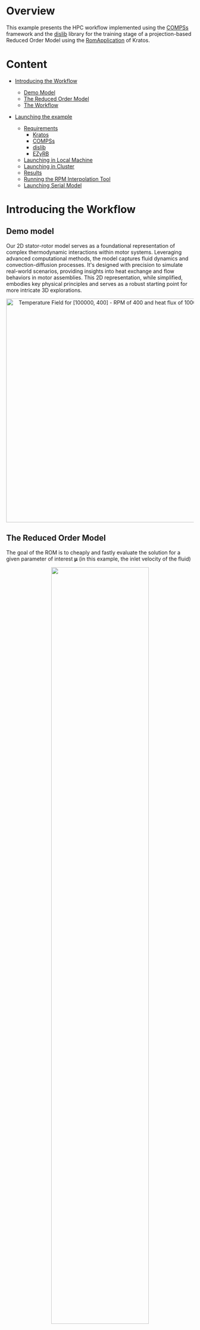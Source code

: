 # Overview
This example presents the HPC workflow implemented using the [COMPSs](https://compss-doc.readthedocs.io/en/stable/) framework and the [dislib](https://dislib.readthedocs.io/en/release-0.7/) library for the training stage of a projection-based Reduced Order Model using the [RomApplication](https://github.com/KratosMultiphysics/Kratos/tree/master/applications/RomApplication) of Kratos.

# Content
* [Introducing the Workflow][presentation]
    * [Demo Model][example]
    * [The Reduced Order Model][rom]
    * [The Workflow][workflow]
    
* [Launching the example][launching]
    * [Requirements][requirements]
        * [Kratos][kratos]
        * [COMPSs][compss]
        * [dislib][dislib]
        * [EZyRB][EZyRB]       
    * [Launching in Local Machine][local]
    * [Launching in Cluster][cluster]
    * [Results][results]
    * [Running the RPM Interpolation Tool][interpolation]
    * [Launching Serial Model][serial]
    

[presentation]:https://github.com/KratosMultiphysics/Examples/tree/master/eFlows4HPC/Demo_ROM_workflow#introducing-the-workflow
[launching]:https://github.com/KratosMultiphysics/Examples/tree/master/eFlows4HPC/Demo_ROM_workflow#launching-the-example
[example]:https://github.com/KratosMultiphysics/Examples/tree/master/eFlows4HPC/Demo_ROM_workflow#demo-model
[rom]://https:github.com/KratosMultiphysics/Examples/tree/master/eFlows4HPC/Demo_ROM_workflow#the-reduced-order-model
[workflow]:https://github.com/KratosMultiphysics/Examples/tree/master/eFlows4HPC/Demo_ROM_workflow#the-workflow
[launching]:https://github.com/KratosMultiphysics/Examples/tree/master/eFlows4HPC/Demo_ROM_workflow#launching-the-example
[requirements]:https://github.com/KratosMultiphysics/Examples/tree/master/eFlows4HPC/Demo_ROM_workflow#requirements
[kratos]:https://github.com/KratosMultiphysics/Examples/tree/master/eFlows4HPC/Demo_ROM_workflow#kratos
[compss]:https://github.com/KratosMultiphysics/Examples/tree/master/eFlows4HPC/Demo_ROM_workflow#compss
[dislib]:https://github.com/KratosMultiphysics/Examples/tree/master/eFlows4HPC/Demo_ROM_workflow#dislib
[EZyRB]:https://github.com/KratosMultiphysics/Examples/tree/master/eFlows4HPC/Demo_ROM_workflow#ezyrb
[local]:https://github.com/KratosMultiphysics/Examples/tree/master/eFlows4HPC/Demo_ROM_workflow#launching-in-local-machine
[cluster]:https://github.com/KratosMultiphysics/Examples/tree/master/eFlows4HPC/Demo_ROM_workflow#launching-in-cluster
[results]:https://github.com/KratosMultiphysics/Examples/tree/master/eFlows4HPC/Demo_ROM_workflow#checking-the-results
[interpolation]:https://github.com/KratosMultiphysics/Examples/tree/master/eFlows4HPC/Demo_ROM_workflow#running-the-rpm-interpolation-tool
[serial]:https://github.com/KratosMultiphysics/Examples/tree/master/eFlows4HPC/Demo_ROM_workflow#launching-serial-model

# Introducing the Workflow

## Demo model

Our 2D stator-rotor model serves as a foundational representation of complex thermodynamic interactions within motor systems. Leveraging advanced computational methods, the model captures fluid dynamics and convection-diffusion processes. It's designed with precision to simulate real-world scenarios, providing insights into heat exchange and flow behaviors in motor assemblies. This 2D representation, while simplified, embodies key physical principles and serves as a robust starting point for more intricate 3D explorations.

<p align="center">
  <img src="https://github.com/KratosMultiphysics/Examples/blob/master/eFlows4HPC/Demo_ROM_workflow/data/Animation_README.gif" alt="Temperature Field for [100000, 400] - RPM of 400 and heat flux of 100000 W/m^3." style="width: 600px;"/>
</p>

## The Reduced Order Model

The goal of the ROM is to cheaply and fastly evaluate the solution for a given parameter of interest $\boldsymbol{\mu}$ (in this example, the inlet velocity of the fluid) 

<p align=center><img height="72.125%" width="72.125%" src="./data/surrogate.png"></p>

In order to obtain such a ROM, a campaign of expensive Full Order Model FOM simulations should be launched, and the collected data should be analyzed.




## The workflow

We have defined 5 stages of the workflow, each of which finds a one-to-one correspondence to the functions included in the file [Workflow.py](./Workflow.py) 


<p align=center><img height="72.125%" width="72.125%" src="./data/Steps.png"></p>

The simulations in Kratos using the CoSimulation capabilities aim to store the outputs:
<p align=center><img height="72.125%" width="72.125%" src="./data/CoSimLogic.png"></p>

To accomplish parallelization on these simulations, Kratos simulations are done using [COMPSs](https://compss-doc.readthedocs.io/en/stable/)

<p align=center><img height="72.125%" width="72.125%" src="./data/simulations_parallel.png"></p>

And the snapshots will be gathered in dislib ([dislib](https://dislib.readthedocs.io/en/release-0.7/) and can be found [here]) arrays:
<p align=center><img height="72.125%" width="72.125%" src="./data/Snapshots_matrix.png"></p>

Moreover, a fixed-precision randomized svd (using tall and skinny QR decomposition) was used in this workflow to find the reduced basis and perform hyper-reduction. To delve into parallelization, partitioned hyper-reduction was implemented:
<p align=center><img height="72.125%" width="72.125%" src="./data/PartitionedSVD.png"></p>


# Launching the Example

## Requirements

### Kratos

This example requires the LinearSolversApplication, ConvectionDiffusionApplication, CoSimulationApplication, RomApplication, and the MappingApplication.

If you compiled Kratos, add all of these applications to the Kratos configure file. 

Linux:
```shell
add_app ${KRATOS_APP_DIR}/LinearSolversApplication
add_app ${KRATOS_APP_DIR}/ConvectionDiffusionApplication
add_app ${KRATOS_APP_DIR}/CoSimulationApplication
add_app ${KRATOS_APP_DIR}/RomApplication
add_app ${KRATOS_APP_DIR}/MappingApplication
```

Windows:
```shell
CALL :add_app %KRATOS_APP_DIR%/LinearSolversApplication
CALL :add_app %KRATOS_APP_DIR%/ConvectionDiffusionApplication
CALL :add_app %KRATOS_APP_DIR%/CoSimulationApplication
CALL :add_app %KRATOS_APP_DIR%/RomApplication
CALL :add_app %KRATOS_APP_DIR%/MappingApplication
```

If on the other hand, you are using the precompiled version of Kratos, do

pip:
```shell
pip install KratosLinearSolverApplication KratosConvectionDiffusionApplication KratosCoSimulationApplication KratosRomApplication KratosMappingApplication
```

### COMPSs

The latest version of COMPSs can be obtained [here](https://www.bsc.es/research-and-development/software-and-apps/software-list/comp-superscalar/downloads). 

Building it in your local machine can be a bit tricky, but a docker image is also available. 

In case of doubts, or to install in a cluster, get in touch with the developers Jorge Ejarque (jorge.ejarque@bsc.es), Rosa M. Badia (rosa.m.badia@bsc.es), Support mailing list (support-compss@bsc.es).




### Dislib

The latest version of dislib can be obtained from [here](https://github.com/bsc-wdc/dislib)

Else, you can use pip

```shell
pip install dislib
```

### EZyRB

The latest version of EZyRB can be obtained from [here](https://mathlab.github.io/EZyRB/)

The official distribution is on GitHub, and you can clone the repository using
```shell
git clone https://github.com/mathLab/EZyRB
```

To install the package just type:
```shell
python setup.py install
```

## Launching in Local Machine

In your own computer, use the `runcompss` command to launch the workflow. 

The [Workflow.py](./Workflow.py) expects the directory to be passed since COMPSs work with absolute paths.

Activate tracing `-t` and graph `-g` generation flags to better analyze the results

So, in order to launch the workflow, do

```shell
runcompss --lang=python --python_interpreter=python3 -g Workflow.py $PWD
```

## Launching in Cluster

In a cluster, use the `enqueue_compss` command with the appropriate flags. For example: 

```shell
enqueue_compss \
 --qos=$queue \
 -t -g \
 --log_level=info \
 --base_log_dir=${base_log_dir} \
 --worker_in_master_cpus=0 \
 --max_tasks_per_node=12 \
 --exec_time=$time_limit \
 --python_interpreter=python3 \
 --num_nodes=$num_nodes Workflow.py $PWD
 ```

## Checking the results

The graph of the job allows to see the execution order of the tasks.

In this example, the graph generated looks like this
<p align=center><img height="72.125%" width="72.125%" src="./data/Graph.png"></p>

Where the colored circles represent the following tasks
<p align=center><img height="72.125%" width="72.125%" src="./data/GraphColors.png"></p>

Here is an example trace:

<p align=center><img height="50.125%" width="50.125%" src="./data/Trace.png"></p>

## Running the RPM Interpolation Tool

To run the RPM interpolation tool, use the following command:

```bash
python3 rpm_interpolation_tool.py [path_to_analysis_directory]
```

Replace [path_to_analysis_directory] with the path to your analysis directory or $PWD.

### Example
```bash
python3 rpm_interpolation_tool.py $PWD
```
## Launching Serial Model

To execute the `LaunchSerialModel.py` script and run a specific model (or set of models) in serial, follow the steps below:
### Run the script using the following command:

```bash
python LaunchSerialModel.py $PWD [<models_to_run>]
```

Where:

* `$PWD` represents the current directory path.
* `<models_to_run>` is an optional comma-separated list of models you'd like to run. Options include: FOM, ROM, HROM, and HHROM. If you don't specify this parameter, the script defaults to running all models.

For example, to run only the FOM and ROM models, use:

```bash
python LaunchSerialModel.py $PWD FOM,HHROM
```

If you'd like to run all models:

```bash
python LaunchSerialModel.py $PWD
```
